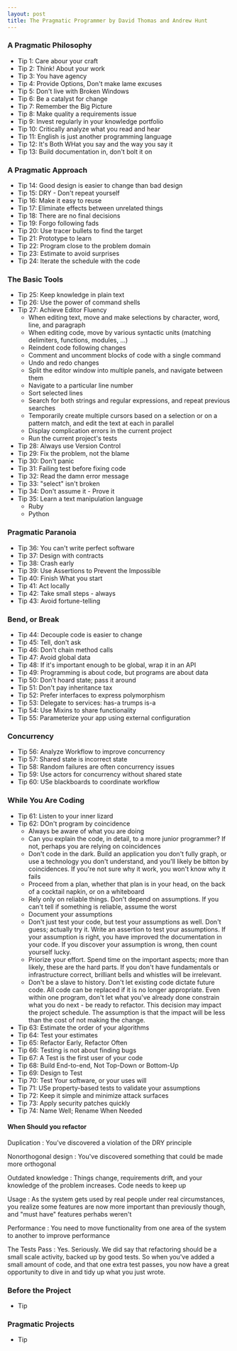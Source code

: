 ```yaml
---
layout: post
title: The Pragmatic Programmer by David Thomas and Andrew Hunt
---
```


### A Pragmatic Philosophy
- Tip 1: Care abour your craft
- Tip 2: Think! About your work
- Tip 3: You have agency
- Tip 4: Provide Options, Don't make lame excuses
- Tip 5: Don't live with Broken Windows
- Tip 6: Be a catalyst for change
- Tip 7: Remember the Big Picture
- Tip 8: Make quality a requirements issue
- Tip 9: Invest regularly in your knowledge portfolio
- Tip 10: Critically analyze what you read and hear
- Tip 11: English is just another programming language
- Tip 12: It's Both WHat you say and the way you say it
- Tip 13: Build documentation in, don't bolt it on

### A Pragmatic Approach
- Tip 14: Good design is easier to change than bad design
- Tip 15: DRY - Don't repeat yourself
- Tip 16: Make it easy to reuse
- Tip 17: Eliminate effects between unrelated things
- Tip 18: There are no final decisions
- Tip 19: Forgo following fads
- Tip 20: Use tracer bullets to find the target
- Tip 21: Prototype to learn
- Tip 22: Program close to the problem domain
- Tip 23: Estimate to avoid surprises
- Tip 24: Iterate the schedule with the code

### The Basic Tools
- Tip 25: Keep knowledge in plain text
- Tip 26: Use the power of command shells
- Tip 27: Achieve Editor Fluency
  - When editing text, move and make selections by character, word, line, and paragraph
  - When editing code, move by various syntactic units (matching delimiters, functions, modules, ...)
  - Reindent code following changes
  - Comment and uncomment blocks of code with a single command
  - Undo and redo changes
  - Split the editor window into multiple panels, and navigate between them
  - Navigate to a particular line number
  - Sort selected lines
  - Search for both strings and regular expressions, and repeat previous searches
  - Temporarily create multiple cursors based on a selection or on a pattern match, and edit the text at each in parallel
  - Display complication errors in the current project
  - Run the current project's tests
- Tip 28: Always use Version Control
- Tip 29: Fix the problem, not the blame
- Tip 30: Don't panic
- Tip 31: Failing test before fixing code
- Tip 32: Read the damn error message
- Tip 33: "select" isn't broken
- Tip 34: Don't assume it - Prove it
- Tip 35: Learn a text manipulation language
  - Ruby
  - Python

### Pragmatic Paranoia
- Tip 36: You can't write perfect software
- Tip 37: Design with contracts
- Tip 38: Crash early
- Tip 39: Use Assertions to Prevent the Impossible
- Tip 40: Finish What you start
- Tip 41: Act locally
- Tip 42: Take small steps - always
- Tip 43: Avoid fortune-telling

### Bend, or Break
- Tip 44: Decouple code is easier to change
- Tip 45: Tell, don't ask
- Tip 46: Don't chain method calls
- Tip 47: Avoid global data
- Tip 48: If it's important enough to be global, wrap it in an API
- Tip 49: Programming is about code, but programs are about data
- Tip 50: Don't hoard state; pass it around
- Tip 51: Don't pay inheritance tax
- Tip 52: Prefer interfaces to express polymorphism
- Tip 53: Delegate to services: has-a trumps is-a
- Tip 54: Use Mixins to share functionality
- Tip 55: Parameterize your app using external configuration

### Concurrency
- Tip 56: Analyze Workflow to improve concurrency
- Tip 57: Shared state is incorrect state
- Tip 58: Random failures are often concurrency issues
- Tip 59: Use actors for concurrency without shared state
- Tip 60: USe blackboards to coordinate workflow

### While You Are Coding
- Tip 61: Listen to your inner lizard
- Tip 62: DOn't program by coincidence
    - Always be aware of what you are doing
    - Can you explain the code, in detail, to a more junior programmer? If not, perhaps you are relying on coincidences
    - Don't code in the dark. Build an application you don't fully graph, or use a technology you don't understand, and you'll likely be bitton by coincidences. If you're not sure why it work, you won't know why it fails
    - Proceed from a plan, whether that plan is in your head, on the back of a cocktail napkin, or on a whiteboard
    - Rely only on reliable things. Don't depend on assumptions. If you can't tell if something is reliable, assume the worst
    - Document your assumptions
    - Don't just test your code, but test your assumptions as well. Don't guess; actually try it. Write an assertion to test your assumptions. If your assumption is right, you have improved the documentation in your code. If you discover your assumption is wrong, then count yourself lucky.
    - Priorize your effort. Spend time on the important aspects; more than likely, these are the hard parts. If you don't have fundamentals or infrastructure correct, brilliant bells and whistles will be irrelevant.
    - Don't be a slave to history. Don't let existing code dictate future code. All code can be replaced if it is no longer appropriate. Even within one program, don't let what you've already done constrain what you do next - be ready to refactor. This decision may impact the project schedule. The assumption is that the impact will be less than the cost of not making the change.
- Tip 63: Estimate the order of your algorithms
- Tip 64: Test your estimates
- Tip 65: Refactor Early, Refactor Often
- Tip 66: Testing is not about finding bugs
- Tip 67: A Test is the first user of your code
- Tip 68: Build End-to-end, Not Top-Down or Bottom-Up
- Tip 69: Design to Test
- Tip 70: Test Your software, or your uses will
- Tip 71: USe property-based tests to validate your assumptions
- Tip 72: Keep it simple and minimize attack surfaces
- Tip 73: Apply security patches quickly
- Tip 74: Name Well; Rename When Needed

#### When Should you refactor
Duplication
: You've discovered a violation of the DRY principle

Nonorthogonal design
: You've discovered something that could be made more orthogonal

Outdated knowledge
: Things change, requirements drift, and your knowledge of the problem increases. Code needs to keep up

Usage
: As the system gets used by real people under real circumstances, you realize some features are now more important than previously though, and "must have" features perhabs weren't

Performance
: You need to move functionality from one area of the system to another to improve performance

The Tests Pass
: Yes. Seriously. We did say that refactoring should be a small scale activity, backed up by good tests. So when you've added a small amount of code, and that one extra test passes, you now have a great opportunity to dive in and tidy up what you just wrote.

### Before the Project
- Tip

### Pragmatic Projects
- Tip

